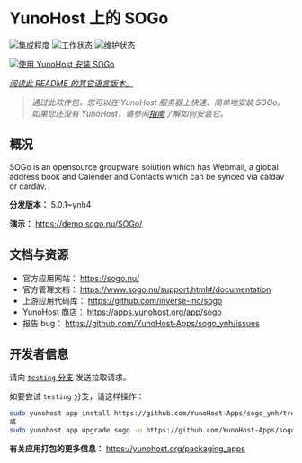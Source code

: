 <!--
注意：此 README 由 <https://github.com/YunoHost/apps/tree/master/tools/readme_generator> 自动生成
请勿手动编辑。
-->

# YunoHost 上的 SOGo

[![集成程度](https://dash.yunohost.org/integration/sogo.svg)](https://dash.yunohost.org/appci/app/sogo) ![工作状态](https://ci-apps.yunohost.org/ci/badges/sogo.status.svg) ![维护状态](https://ci-apps.yunohost.org/ci/badges/sogo.maintain.svg)

[![使用 YunoHost 安装 SOGo](https://install-app.yunohost.org/install-with-yunohost.svg)](https://install-app.yunohost.org/?app=sogo)

*[阅读此 README 的其它语言版本。](./ALL_README.md)*

> *通过此软件包，您可以在 YunoHost 服务器上快速、简单地安装 SOGo。*  
> *如果您还没有 YunoHost，请参阅[指南](https://yunohost.org/install)了解如何安装它。*

## 概况

SOGo is an opensource groupware solution which has Webmail, a global address book and Calender and Contacts which can be synced via caldav or cardav.


**分发版本：** 5.0.1~ynh4

**演示：** <https://demo.sogo.nu/SOGo/>
## 文档与资源

- 官方应用网站： <https://sogo.nu/>
- 官方管理文档： <https://www.sogo.nu/support.html#/documentation>
- 上游应用代码库： <https://github.com/inverse-inc/sogo>
- YunoHost 商店： <https://apps.yunohost.org/app/sogo>
- 报告 bug： <https://github.com/YunoHost-Apps/sogo_ynh/issues>

## 开发者信息

请向 [`testing` 分支](https://github.com/YunoHost-Apps/sogo_ynh/tree/testing) 发送拉取请求。

如要尝试 `testing` 分支，请这样操作：

```bash
sudo yunohost app install https://github.com/YunoHost-Apps/sogo_ynh/tree/testing --debug
或
sudo yunohost app upgrade sogo -u https://github.com/YunoHost-Apps/sogo_ynh/tree/testing --debug
```

**有关应用打包的更多信息：** <https://yunohost.org/packaging_apps>
